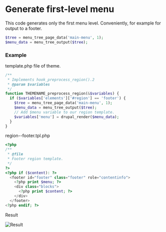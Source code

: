 # Generate first-level menu

This code generates only the first menu level. Conveniently, for example for output to a footer.

```php
$tree = menu_tree_page_data('main-menu', 1);
$menu_data = menu_tree_output($tree);
```


### Example

template.php file of theme.

```php
/**
 * Implements hook_preprocess_region().2
 * @param $variables
 */
function THEMENAME_preprocess_region(&$variables) {
  if ($variables['elements']['#region'] == 'footer') {
    $tree = menu_tree_page_data('main-menu', 1);
    $menu_data = menu_tree_output($tree);
    // Add $menu variable to our region template.
    $variables['menu'] = drupal_render($menu_data);
  }
}

```

region--footer.tpl.php

```php
<?php
/**
 * @file
 * Footer region template.
 */
?>
<?php if ($content): ?>
  <footer id="footer" class="footer" role="contentinfo">
    <?php print $menu; ?>
    <div class="blocks">
      <?php print $content; ?>
    </div>
  </footer>
<?php endif; ?>

```

Result

![Result](http://i.imgur.com/VkGjIYA.png)
